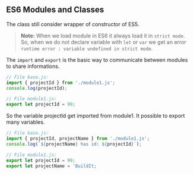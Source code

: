 ## ES6 Modules and Classes
The class still consider wrapper of constructor of ES5.

> **Note:** When we load module in ES6 it always load it in `strict mode`. So, when we do not declare variable with `let` or `var` we get an error `runtime error : variable undefined in strict mode`.

The `import` and `export` is the basic way to communicate between modules to share informations.

```js
// File base.js:
import { projectId } from './module1.js';
console.log(projectId);

// File module1.js:
export let projectId = 99;
```

So the variable projectId get imported from module1. It possible to export many variables.
```js
// File base.js:
import { projectId, projectName } from './module1.js';
console.log(`${projectName} has id: ${projectId}`);

// File module1.js:
export let projectId = 99;
export let projectName = 'BuildIt;
```
